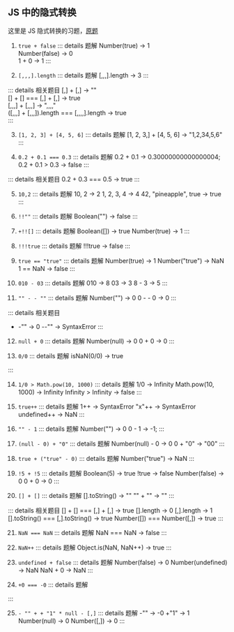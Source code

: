 ## JS 中的隐式转换
这里是 JS 隐式转换的习题，[原题](https://jsisweird.com/)

1. `true + false`
::: details 题解
Number(true) -> 1  
Number(false) -> 0  
1 + 0  -> 1 
:::

2. `[,,,].length`
::: details 题解
[,,,].length -> 3
:::

::: details 相关题目
[,] + [,] -> ""  
[] + [] === [,] + [,] -> true  
[,,,] + [,,,] -> ",,,,"  
([,,,] + [,,,]).length === [,,,,].length -> true  
:::

3. `[1, 2, 3] + [4, 5, 6]`
::: details 题解
[1, 2, 3,] + [4, 5, 6] -> "1,2,34,5,6"
:::

4. `0.2 + 0.1 === 0.3`
::: details 题解
0.2 + 0.1 -> 0.30000000000000004;
0.2 + 0.1 > 0.3 -> false
:::

::: details 相关题目
0.2 + 0.3 === 0.5 -> true
:::

5.  `10,2`
::: details 题解
10, 2 -> 2
1, 2, 3, 4 -> 4
42, "pineapple", true -> true
:::

6. `!!""`
::: details 题解
Boolean("") -> false
:::

7. `+!![]`
::: details 题解
Boolean([]) -> true
Number(true) -> 1
:::

8. `!!!true`
::: details 题解
!!!true -> false
:::

9. `true == "true"`
::: details 题解
Number(true) -> 1
Number("true") -> NaN
1 == NaN -> false
:::

10. `010 - 03`
::: details 题解
010 -> 8
03 -> 3
8 - 3 -> 5
:::

11. `"" - - ""`
::: details 题解
Number("") -> 0
0 - - 0 -> 0
:::

::: details 相关题目
- -"" -> 0
--"" -> SyntaxError
:::

12. `null + 0`
::: details 题解
Number(null) -> 0
0 + 0 -> 0
:::

13. `0/0`
::: details 题解
isNaN(0/0) -> true

:::

14. `1/0 > Math.pow(10, 1000)`
::: details 题解
1/0 -> Infinity
Math.pow(10, 1000) -> Infinity
Infinity > Infinity -> false
:::

15. `true++`
::: details 题解
1++ -> SyntaxError
"x"++ -> SyntaxError
undefined++ -> NaN
:::

16. `"" - 1`
::: details 题解
Number("") -> 0
0 - 1 -> -1;
:::

17. `(null - 0) + "0"`
::: details 题解
Number(null) - 0 -> 0
0 + "0" -> "00"
:::

18. `true + ("true" - 0)`
::: details 题解
Number("true") -> NaN
:::

19. `!5 + !5`
::: details 题解
Boolean(5) -> true
!true -> false
Number(false) -> 0
0 + 0 -> 0
:::

20. `[] + []`
::: details 题解
[].toString() -> ""
"" + "" -> ""
:::

::: details 相关题目
[] + [] === [,] + [,] -> true
[].length -> 0
[,].length -> 1
[].toString() === [,].toString() -> true
Number([]) === Number([,]) -> true
:::

21. `NaN === NaN`
::: details 题解
NaN === NaN -> false
:::

22. `NaN++`
::: details 题解
Object.is(NaN, NaN++) -> true
:::

23. `undefined + false`
::: details 题解
Number(false) -> 0
Number(undefined) -> NaN
NaN + 0 -> NaN
:::

24. `+0 === -0`
::: details 题解

:::

25. `- "" + + "1" * null - [,]`
::: details 题解
-"" -> -0
+"1" -> 1
Number(null) -> 0
Number([,]) -> 0
:::